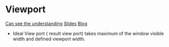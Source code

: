 # Viewport

[Can see the understanding](https://www.youtube.com/watch?v=YLnloa1kzJA)
[Slides](https://www.quirksmode.org/presentations/Spring2014/viewports_sf2.pdf)
[Blog](https://www.quirksmode.org/mobile/viewports.html)


- Ideal View port ( result view port) takes maximum of the window visible width and defined viewport width.
